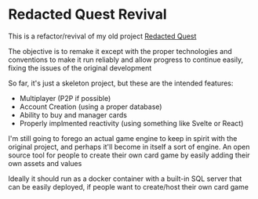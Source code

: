 # Redacted Quest Revival
This is a refactor/revival of my old project [Redacted Quest](https://github.com/alexz89142/archive_redactedQuest)

The objective is to remake it except with the proper technologies and conventions to make it run reliably and allow progress to continue easily, fixing the issues of the original development

So far, it's just a skeleton project, but these are the intended features:

- Multiplayer (P2P if possible)
- Account Creation (using a proper database)
- Ability to buy and manager cards
- Properly implmented reactivity (using something like Svelte or React)

I'm still going to forego an actual game engine to keep in spirit with the original project, and perhaps it'll become in itself a sort of engine. An open source tool for people to create their own card game by easily adding their own assets and values

Ideally it should run as a docker container with a built-in SQL server that can be easily deployed, if people want to create/host their own card game